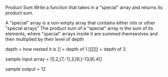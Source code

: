Product Sum
Write a function that takes in a "special" array and returns its product sum.

A "special" array is a non-empty array that contains either ints or other "special arrays"
The product sum of a "special" array is the sum of its elements, where "special"
arrays inside it are summed themseolves and then multiplied by their level of depth

depth = how nested it is 
[] = depth of 1
[[[]]] = depth of 3 

sample input 
array = [5,2,[7,-1],3,[6,[-13,8].4]]

sample output = 12
